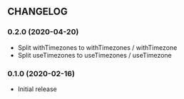 ## CHANGELOG

<a name="0.2.0"></a>
### 0.2.0 (2020-04-20)

* Split withTimezones to withTimezones / withTimezone
* Split useTimezones to useTimezones / useTimezone


<a name="0.1.0"></a>
### 0.1.0 (2020-02-16)

* Initial release
